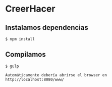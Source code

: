 # CreerHacer

## Instalamos dependencias
```
$ npm install
```
## Compilamos
```
$ gulp

Automáticamente debería abrirse el browser en http://localhost:8080/www/
